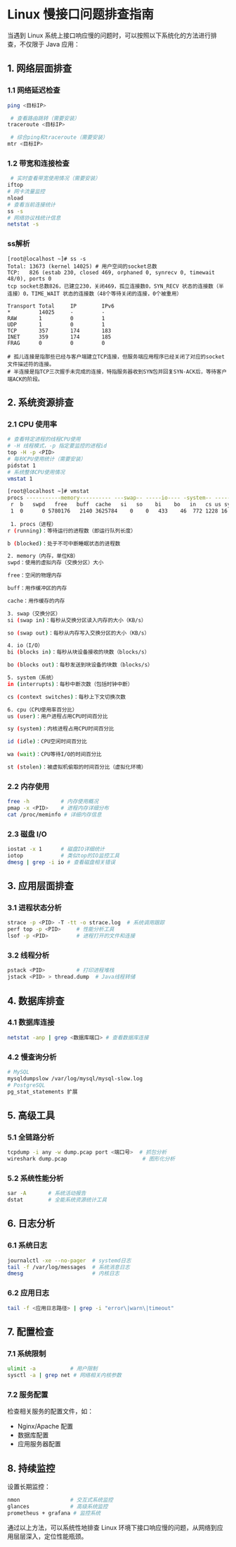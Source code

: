 # Linux 慢接口问题排查指南

当遇到 Linux 系统上接口响应慢的问题时，可以按照以下系统化的方法进行排查，不仅限于 Java 应用：

## 1. 网络层面排查

### 1.1 网络延迟检查
```bash
ping <目标IP>

 # 查看路由跳转（需要安装）
traceroute <目标IP> 

 # 综合ping和traceroute（需要安装）
mtr <目标IP>       
```

### 1.2 带宽和连接检查
```bash
 # 实时查看带宽使用情况（需要安装）
iftop
# 网卡流量监控
nload
# 查看当前连接统计
ss -s
# 网络协议栈统计信息
netstat -s
```

### ss解析

```
[root@localhost ~]# ss -s
Total: 13673 (kernel 14025) # 用户空间的socket总数
TCP:   826 (estab 230, closed 469, orphaned 0, synrecv 0, timewait 48/0), ports 0
tcp socket总数826，已建立230，关闭469，孤立连接数0，SYN_RECV 状态的连接数（半连接）0，TIME_WAIT 状态的连接数（48个等待关闭的连接，0个被重用）

Transport Total     IP        IPv6
*         14025     -         -        
RAW       1         0         1        
UDP       1         0         1        
TCP       357       174       183      
INET      359       174       185      
FRAG      0         0         0        

# 孤儿连接是指那些已经与客户端建立TCP连接，但服务端应用程序已经关闭了对应的socket文件描述符的连接。
# 半连接是指TCP三次握手未完成的连接，特指服务器收到SYN包并回复SYN-ACK后，等待客户端ACK的阶段。
```







## 2. 系统资源排查

### 2.1 CPU 使用率
```bash
# 查看特定进程的线程CPU使用
# -H 线程模式，-p 指定要监控的进程id
top -H -p <PID>  
# 每秒CPU使用统计（需要安装）
pidstat 1       
# 系统整体CPU使用情况
vmstat 1        

[root@localhost ~]# vmstat
procs -----------memory---------- ---swap-- -----io---- -system-- ------cpu-----
 r  b   swpd   free   buff  cache   si   so    bi    bo   in   cs us sy id wa st
 1  0      0 5780176   2140 3625784    0    0   433    46  772 1228 16  7 77  0  0
 
 1. procs（进程）
r (running)：等待运行的进程数（即运行队列长度）

b (blocked)：处于不可中断睡眠状态的进程数

2. memory（内存，单位KB）
swpd：使用的虚拟内存（交换分区）大小

free：空闲的物理内存

buff：用作缓冲区的内存

cache：用作缓存的内存

3. swap（交换分区）
si (swap in)：每秒从交换分区读入内存的大小（KB/s）

so (swap out)：每秒从内存写入交换分区的大小（KB/s）

4. io（I/O）
bi (blocks in)：每秒从块设备接收的块数（blocks/s）

bo (blocks out)：每秒发送到块设备的块数（blocks/s）

5. system（系统）
in (interrupts)：每秒中断次数（包括时钟中断）

cs (context switches)：每秒上下文切换次数

6. cpu（CPU使用率百分比）
us (user)：用户进程占用CPU时间百分比

sy (system)：内核进程占用CPU时间百分比

id (idle)：CPU空闲时间百分比

wa (wait)：CPU等待I/O的时间百分比

st (stolen)：被虚拟机偷取的时间百分比（虚拟化环境）
```

### 2.2 内存使用
```bash
free -h          # 内存使用概况
pmap -x <PID>    # 进程内存详细分布
cat /proc/meminfo # 详细内存信息
```

### 2.3 磁盘 I/O
```bash
iostat -x 1      # 磁盘IO详细统计
iotop            # 类似top的IO监控工具
dmesg | grep -i io # 查看磁盘相关错误
```

## 3. 应用层面排查

### 3.1 进程状态分析
```bash
strace -p <PID> -T -tt -o strace.log  # 系统调用跟踪
perf top -p <PID>     # 性能分析工具
lsof -p <PID>         # 进程打开的文件和连接
```

### 3.2 线程分析
```bash
pstack <PID>          # 打印进程堆栈
jstack <PID> > thread.dump  # Java线程转储
```

## 4. 数据库排查

### 4.1 数据库连接
```bash
netstat -anp | grep <数据库端口> # 查看数据库连接
```

### 4.2 慢查询分析
```bash
# MySQL
mysqldumpslow /var/log/mysql/mysql-slow.log
# PostgreSQL
pg_stat_statements 扩展
```

## 5. 高级工具

### 5.1 全链路分析
```bash
tcpdump -i any -w dump.pcap port <端口号>  # 抓包分析
wireshark dump.pcap                        # 图形化分析
```

### 5.2 系统性能分析
```bash
sar -A       # 系统活动报告
dstat        # 全能系统资源统计工具
```

## 6. 日志分析

### 6.1 系统日志
```bash
journalctl -xe --no-pager  # systemd日志
tail -f /var/log/messages  # 系统消息日志
dmesg                      # 内核日志
```

### 6.2 应用日志
```bash
tail -f <应用日志路径> | grep -i "error\|warn\|timeout"
```

## 7. 配置检查

### 7.1 系统限制
```bash
ulimit -a           # 用户限制
sysctl -a | grep net # 网络相关内核参数
```

### 7.2 服务配置
检查相关服务的配置文件，如：
- Nginx/Apache 配置
- 数据库配置
- 应用服务器配置

## 8. 持续监控

设置长期监控：
```bash
nmon                # 交互式系统监控
glances             # 高级系统监控
prometheus + grafana # 监控系统
```

通过以上方法，可以系统性地排查 Linux 环境下接口响应慢的问题，从网络到应用层层深入，定位性能瓶颈。